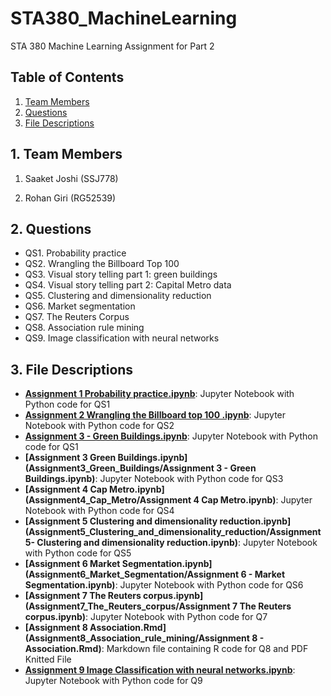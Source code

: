 # STA380_MachineLearning
STA 380 Machine Learning Assignment for Part 2

## Table of Contents
1. [Team Members](#1-team_members)
2. [Questions](#2-questions)
3. [File Descriptions](#3-file-descriptions)
​
## 1. Team Members

1. Saaket Joshi (SSJ778)

2. Rohan Giri (RG52539)

## 2. Questions
- QS1. Probability practice
- QS2. Wrangling the Billboard Top 100
- QS3. Visual story telling part 1: green buildings
- QS4. Visual story telling part 2: Capital Metro data
- QS5. Clustering and dimensionality reduction
- QS6. Market segmentation
- QS7. The Reuters Corpus
- QS8. Association rule mining
- QS9. Image classification with neural networks

## 3. File Descriptions
- **[Assignment 1 Probability practice.ipynb](Assignment1_Probability_practice/Assignment%201%20Probability%20practice.ipynb)**: Jupyter Notebook with Python code for QS1 
- **[Assignment 2 Wrangling the Billboard top 100 .ipynb](Assignment2_Wrangling_the_Billboard_top_100)**: Jupyter Notebook with Python code for QS2
- **[Assignment 3 - Green Buildings.ipynb](Assignment3_Green_Buildings/Assignment%203%20-%20Green%20Buildings.ipynb)**: Jupyter Notebook with Python code for QS1
- **[Assignment 3 Green Buildings.ipynb](Assignment3_Green_Buildings/Assignment 3 - Green Buildings.ipynb)**: Jupyter Notebook with Python code for QS3
- **[Assignment 4 Cap Metro.ipynb](Assignment4_Cap_Metro/Assignment 4 Cap Metro.ipynb)**: Jupyter Notebook with Python code for QS4
- **[Assignment 5 Clustering and dimensionality reduction.ipynb](Assignment5_Clustering_and_dimensionality_reduction/Assignment 5- Clustering and dimensionality reduction.ipynb)**: Jupyter Notebook with Python code for QS5
- **[Assignment 6 Market Segmentation.ipynb](Assignment6_Market_Segmentation/Assignment 6 - Market Segmentation.ipynb)**: Jupyter Notebook with Python code for QS6
- **[Assignment 7 The Reuters corpus.ipynb](Assignment7_The_Reuters_corpus/Assignment 7 The Reuters corpus.ipynb)**: Jupyter Notebook with Python code for Q7
- **[Assignment 8 Association.Rmd](Assignment8_Association_rule_mining/Assignment 8 - Association.Rmd)**: Markdown file containing R code for Q8 and PDF Knitted File
- **[Assignment 9 Image Classification with neural networks.ipynb](Assignment9_Image_classification_with_neural_networks/Assignment9_Image_classification_with_neural_networks.ipynb)**: Jupyter Notebook with Python code for Q9




